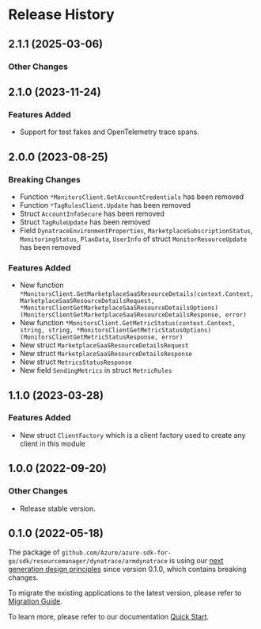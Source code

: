 # Release History

## 2.1.1 (2025-03-06)
### Other Changes


## 2.1.0 (2023-11-24)
### Features Added

- Support for test fakes and OpenTelemetry trace spans.


## 2.0.0 (2023-08-25)
### Breaking Changes

- Function `*MonitorsClient.GetAccountCredentials` has been removed
- Function `*TagRulesClient.Update` has been removed
- Struct `AccountInfoSecure` has been removed
- Struct `TagRuleUpdate` has been removed
- Field `DynatraceEnvironmentProperties`, `MarketplaceSubscriptionStatus`, `MonitoringStatus`, `PlanData`, `UserInfo` of struct `MonitorResourceUpdate` has been removed

### Features Added

- New function `*MonitorsClient.GetMarketplaceSaaSResourceDetails(context.Context, MarketplaceSaaSResourceDetailsRequest, *MonitorsClientGetMarketplaceSaaSResourceDetailsOptions) (MonitorsClientGetMarketplaceSaaSResourceDetailsResponse, error)`
- New function `*MonitorsClient.GetMetricStatus(context.Context, string, string, *MonitorsClientGetMetricStatusOptions) (MonitorsClientGetMetricStatusResponse, error)`
- New struct `MarketplaceSaaSResourceDetailsRequest`
- New struct `MarketplaceSaaSResourceDetailsResponse`
- New struct `MetricsStatusResponse`
- New field `SendingMetrics` in struct `MetricRules`


## 1.1.0 (2023-03-28)
### Features Added

- New struct `ClientFactory` which is a client factory used to create any client in this module


## 1.0.0 (2022-09-20)
### Other Changes

- Release stable version.

## 0.1.0 (2022-05-18)

The package of `github.com/Azure/azure-sdk-for-go/sdk/resourcemanager/dynatrace/armdynatrace` is using our [next generation design principles](https://azure.github.io/azure-sdk/general_introduction.html) since version 0.1.0, which contains breaking changes.

To migrate the existing applications to the latest version, please refer to [Migration Guide](https://aka.ms/azsdk/go/mgmt/migration).

To learn more, please refer to our documentation [Quick Start](https://aka.ms/azsdk/go/mgmt).